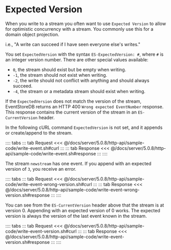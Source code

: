 # Expected Version

When you write to a stream you often want to use `Expected Version` to allow for optimistic concurrency with a stream. You commonly use this for a domain object projection.

i.e., "A write can succeed if I have seen everyone else's writes."

You set `ExpectedVersion` with the syntax `ES-ExpectedVersion: #`, where `#` is an integer version number. There are other special values available:

- `0`, the stream should exist but be empty when writing.
- `-1`, the stream should not exist when writing.
- `-2`, the write should not conflict with anything and should always succeed.
- `-4`, the stream or a metadata stream should exist when writing.

If the `ExpectedVersion` does not match the version of the stream, EventStoreDB returns an HTTP 400 `Wrong expected EventNumber` response. This response contains the current version of the stream in an `ES-CurrentVersion` header.

In the following cURL command `ExpectedVersion` is not set, and it appends or create/append to the stream.

:::: tabs
::: tab Request
<<< @/docs/server/5.0.8/http-api/sample-code/write-event.sh#curl
:::
::: tab Response
<<< @/docs/server/5.0.8/http-api/sample-code/write-event.sh#response
:::
::::

The stream `newstream` has one event. If you append with an expected version of `3`, you receive an error.

:::: tabs
::: tab Request
<<< @/docs/server/5.0.8/http-api/sample-code/write-event-wrong-version.sh#curl
:::
::: tab Response
<<< @/docs/server/5.0.8/http-api/sample-code/write-event-wrong-version.sh#response
:::
::::

You can see from the `ES-CurrentVersion` header above that the stream is at version 0. Appending with an expected version of 0 works. The expected version is always the version of the last event known in the stream.

:::: tabs
::: tab Request
<<< @/docs/server/5.0.8/http-api/sample-code/write-event-version.sh#curl
:::
::: tab Response
<<< @/docs/server/5.0.8/http-api/sample-code/write-event-version.sh#response
:::
::::
